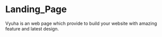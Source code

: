 # Landing_Page
Vyuha is an web page which provide to build your website with amazing feature and latest design.
